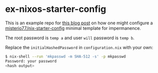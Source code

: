 # ex-nixos-starter-config

This is an example repo for [this blog
post](https://willbush.dev/blog/try-impermanence-with-nixos-on-a-vm) on how one
might configure a
[misterio77/nix-starter-config](https://github.com/Misterio77/nix-starter-configs)
minimal template for impermanence.

The root password is `temp a` and user `will` password is `temp b`.

Replace the `initialHashedPassword` in `configuration.nix` with your own:

```sh
$ nix-shell --run 'mkpasswd -m SHA-512 -s' -p mkpasswd
Password: your password
<hash output>
```

